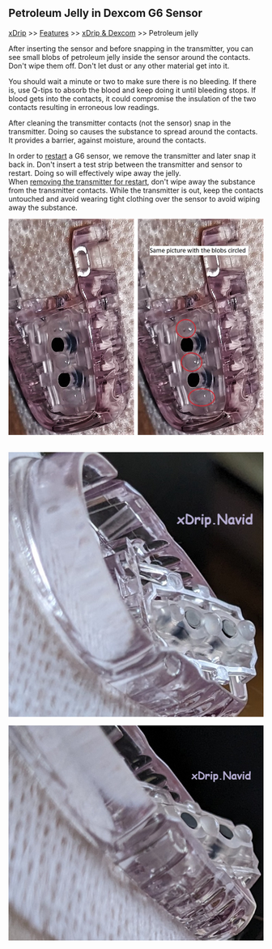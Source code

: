 ## Petroleum Jelly in Dexcom G6 Sensor
[xDrip](../README.md) >> [Features](./Features_page.md) >> [xDrip & Dexcom](./Dexcom_page.md) >> Petroleum jelly  
  
After inserting the sensor and before snapping in the transmitter, you can see small blobs of petroleum jelly inside the sensor around the contacts.  
Don't wipe them off. Don't let dust or any other material get into it.  

You should wait a minute or two to make sure there is no bleeding. If there is, use Q-tips to absorb the blood and keep doing it until bleeding stops. If blood gets into the contacts, it could compromise the insulation of the two contacts resulting in erroneous low readings.  

After cleaning the transmitter contacts (not the sensor) snap in the transmitter. Doing so causes the substance to spread around the contacts. It provides a barrier, against moisture, around the contacts.  

In order to [restart](./Restart-G6-sensor.md) a G6 sensor, we remove the transmitter and later snap it back in. Don't insert a test strip between the transmitter and sensor to restart.  Doing so will effectively wipe away the jelly.  
When [removing the transmitter for restart](./Remove-transmitter.md), don't wipe away the substance from the transmitter contacts. While the transmitter is out, keep the contacts untouched and avoid wearing tight clothing over the sensor to avoid wiping away the substance.  

![](./images/PetroleumJelly.png)  
<br/>  

![](./images/PetroleumJelly2.png)  

![](./images/PetroleumJelly3.png)  

  
